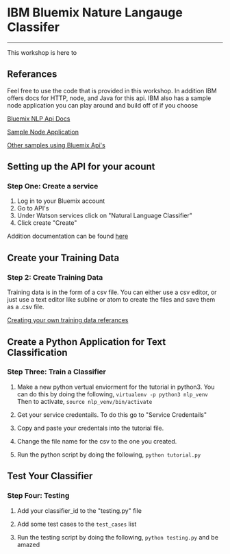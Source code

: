 # IBM Bluemix Nature Langauge Classifer

---

This workshop is here to 

## Referances

Feel free to use  the code that is provided in this workshop. In addition IBM offers docs for HTTP, node, and Java for this api. IBM also has a sample node application you can play around and build off of if you choose

[Bluemix NLP Api Docs](https://www.ibm.com/smarterplanet/us/en/ibmwatson/developercloud/natural-language-classifier/api/v1/)

[Sample Node Application](https://github.com/watson-developer-cloud/natural-language-classifier-nodejs?cm_mc_uid=04244272908614529838667&cm_mc_sid_50200000=1453044122)

[Other samples using Bluemix Api's](https://github.com/watson-developer-cloud)

## Setting up the API for your acount

### Step One: Create a service

1. Log in to your Bluemix account
2. Go to API's
3. Under Watson services click on "Natural Language Classifier"
4. Click create "Create"

Addition documentation can be found [here](https://www.ibm.com/smarterplanet/us/en/ibmwatson/developercloud/doc/nl-classifier/get_start.shtml)


## Create your Training Data

### Step 2: Create Training Data

Training data is in the form of a csv file. You can either use a csv editor, or just use a text editor like subline or atom to create the files and save them as a .csv file.

[Creating your own training data referances](https://www.ibm.com/smarterplanet/us/en/ibmwatson/developercloud/doc/nl-classifier/data_format.shtml)

## Create a Python Application for Text Classification

### Step Three: Train a Classifier

1. Make a new python vertual enviorment for the tutorial in python3. You can do this by doing the following, `virtualenv -p python3 nlp_venv` Then to activate, `source nlp_venv/bin/activate`

2. Get your service credentails. To do this go to "Service Credentails"

3. Copy and paste your credentals into the tutorial file.

4. Change the file name for the csv to the one you created.

5. Run the python script by doing the following, `python tutorial.py`


## Test Your Classifier

### Step Four: Testing

1. Add your classifier_id to the "testing.py" file

2. Add some test cases to the `test_cases` list

3. Run the testing script by doing the following, `python testing.py` and be amazed
 